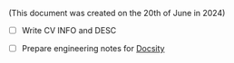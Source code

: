 (This document was created on the 20th of June in 2024)

- [ ] Write CV INFO and DESC
- [ ] Prepare engineering notes for [Docsity](https://www.docsity.com/en/)

